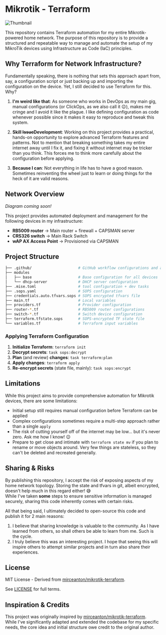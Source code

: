 # Mikrotik - Terraform

![Thumbnail](./docs/img/thumbnail.png)

This repository contains Terraform automation for my entire Mikrotik-powered home network. The purpose of this repository is to provide a structured and repeatable way to manage and automate the setup of my MikroTik devices using Infrastructure as Code (IaC) principles.

## Why Terraform for Network Infrastructure?

Fundamentally speaking, there is nothing that sets this approach apart from, say, a configuration script or just backing up and importing the configuration on the device. Yet, I still decided to use Terraform for this. Why?

1. **I'm weird like that**: As someone who works in DevOps as my main gig, manual configurations (or ClickOps, as we also call it 😉), makes me cringe and I avoid it like the plague. I like defining configuration as code whenever possible since it makes it easy to reproduce and tweak this system.

2. **Skill ~~Issue~~Development**: Working on this project provides a practical, hands-on opportunity to explore advanced Terraform features and patterns. Not to mention that breaking something takes my entire internet away until I fix it, and fixing it without internet may be tricker than you think. This forces me to think more carefully about the configuration before applying.

3. **Because I can**: Not everything in life has to have a good reason. Sometimes reinventing the wheel just to learn or doing things for the heck of it are valid reasons.

## Network Overview
*Diagram coming soon!*

This project provides automated deployment and management for the following devices in my infrastructure:

- **RB5009 router** -> Main router + firewall + CAPSMAN server
- **CRS326 switch** -> Main Rack Switch
- **wAP AX Access Point** -> Provisioned via CAPSMAN

## Project Structure

```bash
├── .github/                     # GitHub workflow configurations and automation
├── modules
│   ├── base                     # Base configuration for all devices
│   └── dhcp-server              # DHCP server configuration
├── .mise.toml                   # tool configuration + dev tasks
├── .sops.yaml                   # SOPS configuration
├── credentials.auto.tfvars.sops # SOPS encrypted tfvars file
├── main.tf                      # Local variables
├── providers.tf                 # Provider configuration 
├── router-*.tf                  # RB5009 router configurations
├── switch-*.tf                  # Switch device configuration
├── terraform.tfstate.sops       # SOPS-encrypted TF state file
└── variables.tf                 # Terraform input variables
```

### Applying Terraform Configuration

1. **Initialize Terraform**: `terraform init`
2. **Decrypt secrets**: `task sops:decrypt`
3. **Plan** (and review) **changes**: `task terraform:plan`
4. **Apply changes**: `terraform apply`
5. **Re-encrypt secrets** (state file, mainly): `task sops:encrypt`

## Limitations

While this project aims to provide comprehensive automation for Mikrotik devices, there are some limitations:

- Initial setup still requires manual configuration before Terraform can be applied
- Complex configurations sometimes require a multi-step approach rather than a single `apply`
- The risk of cutting yourself off of the internet may be low... but it's never zero. Ask me how I know! 😉
- Prepare to get close and intimate with `terraform state mv` if you plan to rename or move objects around. Very few things are stateless, so they can't be deleted and recreated generally.

## Sharing & Risks

By publishing this repository, I accept the risk of exposing aspects of my home network topology. Storing the state and tfvars in git, albeit encrypted, doesn't help much in this regard either! 😅  
While I've taken **some** steps to ensure sensitive information is managed securely, sharing this code inherently comes with certain risks.

All that being said, I ultimately decided to open-source this code and publish it for 2 main reasons:

1. I believe that sharing knowledge is valuable to the community. As I have learned from others, so shall others be able to learn from me. Such is the cycle.
2. I truly believe this was an interesting project. I hope that seeing this will inspire others to attempt similar projects and in turn also share their experiences.

## License
MIT License - Derived from [mirceanton/mikrotik-terraform](https://github.com/mirceanton/mikrotik-terraform).

See [LICENSE](LICENSE) for full terms.

## Inspiration & Credits

This project was originally inspired by [mirceanton/mikrotik-terraform](https://github.com/mirceanton/mikrotik-terraform).  
While I've significantly adapted and extended the codebase for my specific needs, the core idea and initial structure owe credit to the original author.